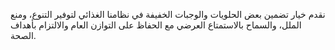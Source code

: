 نقدم خيار تضمين بعض الحلويات والوجبات الخفيفة في نظامنا الغذائي لتوفير التنوع، ومنع الملل، والسماح بالاستمتاع العرضي مع الحفاظ على التوازن العام والالتزام بأهداف الصحة.
